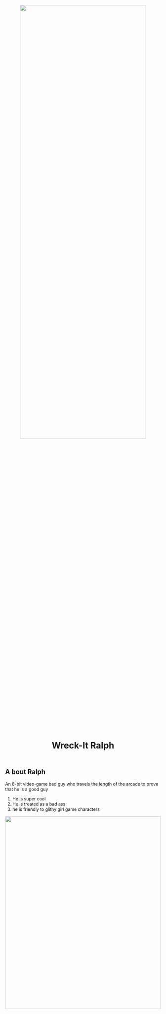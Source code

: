 <!DOCTYPE html>
<html>
<head>
	<title>Wreck-It Ralph</title>
	<link rel="stylesheet" type="text/css" href="css/hero.css">
</head>
<body>
	<div class="wrapper">
<header>
	<img src="https://www.google.com/imgres?imgurl=https%3A%2F%2Fi.gadgets360cdn.com%2Flarge%2Ffortnite-ralph_1542952982312.jpg&imgrefurl=https%3A%2F%2Fgadgets.ndtv.com%2Fgames%2Fnews%2Ffortnite-ralph-breaks-the-internet-promotion-likely-on-its-way-1952163&docid=FctPPF8jLmQqsM&tbnid=DIGo7Vf8m2hp-M%3A&vet=10ahUKEwim8OSOsc3hAhVVWysKHYTDCRYQMwhoKAgwCA..i&w=1280&h=720&bih=646&biw=1366&q=ralph&ved=0ahUKEwim8OSOsc3hAhVVWysKHYTDCRYQMwhoKAgwCA&iact=mrc&uact=8" width="90%" height="60%">
	<h1>Wreck-It Ralph</h1>
</header>
<div class="content">
	<h2>A bout Ralph</h2>
	<p>An 8-bit video-game bad guy who travels the length of the arcade to prove that he is a good guy</p>
	<ol>
		<li>He is super cool</li>
		<li>He is treated as a bad ass</li>
		<li>he is friendly to glithy girl game characters</li>
	</ol>
	<img  class="big-image"   src="C:\Users\kareem\Downloads\doremon doraemon wallpaper.jpg" height="40%" width="100%">
	<p class="caption">This is Ralph in action</p>
<h2>Ralph's freinds</h2>
<ul>
	<li><a href="https://adventuretime.fandom.com/wiki/Jake" target="_blank" title="visit jakes page"> jake</a>     from adventure time</li>
	<li><a href="https://fostershomeforimaginaryfriendsandbloo.fandom.com/wiki/Bloo" target="_blank" title="visit bloo's page">bloo</a>    from foster</li>
	<li><a href="https://en.wikipedia.org/wiki/King_Arthur%27s_Disasters" target="_blank" title="visit arturs page">  arthur</a> from king arthurs disasters </li>
</ul>
</div>
<footer>
	<ul>
		<li>made by MK</li>
		<li>Made during a <a href="https://www.skillshare.com">skillshare</a>class</li>
			<li>&copy; 2019</li>
	</ul>
	
	
</footer>
</div>

</body>
</html>

